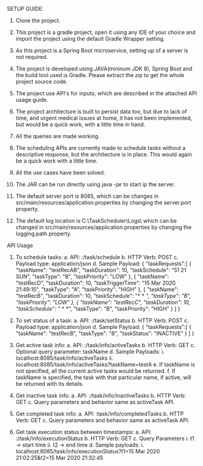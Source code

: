 SETUP GUIDE:
1. Clone the project.
2. This project is a gradle project, open it using any IDE of your choice and import the project using the default Gradle Wrapper setting.
3. As this project is a Spring Boot microservice, setting up of a server is not required.


1. The project is developed using JAVA(mininum JDK 8), Spring Boot and the build tool used is Gradle. Please extract the zip to get the whole project source code.
2. The project use API's for inputs, which are described in the attached API usage guide.
3. The project architecture is built to persist data too, but due to lack of time, and urgent medical issues at home, it has not been implemented, but would be a quick work, with a little time in hand.
4. All the queries are made working.
5. The scheduling APIs are currently made to schedule tasks without a descriptive response, but the architecture is in place. This would again be a quick work with a little time.
6. All the use cases have been solved.
7. The JAR can be run directly using java -jar <filename> to start ip the server.
8. The default server port is 8085, which can be changes in src/main/resources/application.properties by changing the server.port property.
9. The default log location is C:\\TaskScheduler\\Logs\\ which can be changed in  src/main/resources/application.properties by changing the logging.path property. 


API Usage 
1. To schedule tasks: a. API: <URL>:<PORT>/task/schedule b. HTTP Verb: POST c. Payload type: application/json d. Sample Payload: 
{ 
 "taskRequests":[ 
  { 
   "taskName": "testRecAB", 
   "taskDuration": 10, 
   "taskSchedule": "51 21 SUN", 
   "taskType": "B", 
   "taskPriority": "LOW" 
  }, 
  { 
   "taskName": "testRecD", 
   "taskDuration": 10, 
   "taskTriggerTime": "15 Mar 2020 21:49:15", 
   "taskType": "A", 
   "taskPriority": "HIGH" 
  }, 
  { 
   "taskName": "testRecB", 
   "taskDuration": 10, 
   "taskSchedule": "* * *", 
   "taskType": "B", 
   "taskPriority": "LOW" 
  }, 
  { 
   "taskName": "testRecC", 
   "taskDuration": 10, 
   "taskSchedule": "* * *", 
   "taskType": "B", 
   "taskPriority": "HIGH" 
  } 
 ] 
} 
2. To set status of a task: a. API: <URL>:<PORT>/task/setStatus b. HTTP Verb: POST c. Payload type: application/json d. Sample Payload: 
{ 
 "taskRequests":[ 
  { 
   "taskName": "testRecB", 
   "taskType": "B", 
   "taskStatus": "INACTIVE" 
  } 
 ] 
} 
3. Get active task info: a. API: <URL>:<PORT>/task/info/activeTasks b. HTTP Verb: GET c. Optional query parameter: taskName d. Sample Payloads: i. localhost:8085/task/info/activeTasks ii. localhost:8085/task/info/activeTasks?taskName=testA e. If taskName is not specified, all the current active tasks would be returned. f. If taskName is specified, the task with that particular name, if active, will be returned with its details. 
 
 
4. Get inactive task info: a. API: <URL>:<PORT>/task/info/inactiveTasks b. HTTP Verb: GET c. Query parameters and behavior same as activeTask API. 
 
5. Get completed task info: a. API: <URL>:<PORT>task/info/completedTasks b. HTTP Verb: GET c. Query parameters and behavior same as activeTask API. 
 
6. Get task execution status between timestamps: a. API: <URL>:<PORT>/task/info/executionStatus b. HTTP Verb: GET c. Query Parameters i. t1 -> start time ii. t2 -> end time d. Sample payloads: i. localhost:8085/task/info/executionStatus?t1=15 Mar 2020 21:02:25&t2=15 Mar 2020 21:32:45
